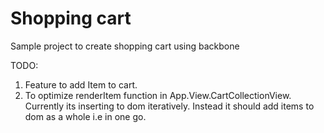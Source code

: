 # Shopping cart #

Sample project to create shopping cart using backbone

TODO:
1. Feature to add Item to cart.
2. To optimize renderItem function in App.View.CartCollectionView. Currently its inserting to dom iteratively. Instead it should add items to dom as a whole i.e in one go.